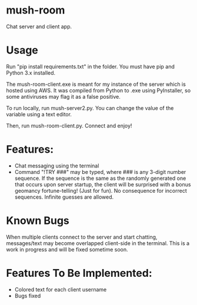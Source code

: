# mush-room
Chat server and client app.

# Usage

Run "pip install requirements.txt" in the folder. You must have pip and Python 3.x installed.

The mush-room-client.exe is meant for my instance of the server which is hosted using AWS. It was compiled from Python to .exe using PyInstaller, so some antiviruses may flag it as a false positive.

To run locally, run mush-server2.py. You can change the value of the variable using a text editor.

Then, run mush-room-client.py. Connect and enjoy!


# Features:
- Chat messaging using the terminal
- Command "!TRY ###" may be typed, where ### is any 3-digit number sequence. If the sequence is the same as the randomly generated one that occurs upon server startup, the client will be surprised with a bonus geomancy fortune-telling! (Just for fun). No consequence for incorrect sequences. Infinite guesses are allowed. 

# Known Bugs
When multiple clients connect to the server and start chatting, messages/text may become overlapped client-side in the terminal. This is a work in progress and will be fixed sometime soon.

# Features To Be Implemented:
- Colored text for each client username
- Bugs fixed


